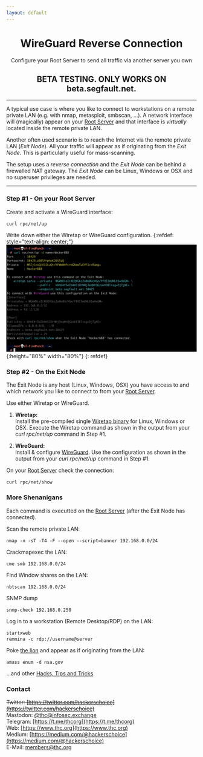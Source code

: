 ```yaml
---
layout: default
---
```


<div style="text-align:center"><h1>WireGuard Reverse Connection</h1>  
Configure your Root Server to send all traffic via another server you own</div>

<div style="text-align:center"><h2>BETA TESTING. ONLY WORKS ON beta.segfault.net.</h2></div>  

---
A typical use case is where you like to connect to workstations on a remote private LAN (e.g. with nmap, metasploit, smbscan, ...). A network interface will (magically) appear on your [Root Server](../) and that interface is *virtually* located inside the remote private LAN.

Another often used scenario is to reach the Internet via the remote private LAN (*Exit Node*). All your traffic will appear as if originating from the *Exit Node*. This is particularly useful for mass-scanning.

The setup uses a *reverse connection* and the *Exit Node* can be behind a firewalled NAT gateway. The *Exit Node* can be Linux, Windows or OSX and no superuser privileges are needed.

---
### Step #1 - On your Root Server

Create and activate a WireGuard interface:
```shell
curl rpc/net/up
```
Write down either the Wiretap or WireGuard configuration.
{:refdef: style="text-align: center;"}
![login screen](wg-up2.png){:height="80%" width="80%"}
{: refdef}

### Step #2 - On the Exit Node

The Exit Node is any host (Linux, Windows, OSX) you have access to and which network you like to connect to from your [Root Server](../).  

Use either Wiretap or WireGuard.

1. __Wiretap:__  
Install the pre-compiled single [Wiretap binary](https://github.com/sandialabs/wiretap/releases/tag/v0.1.0) for Linux, Windows or OSX. Execute the Wiretap command as shown in the output from your *curl rpc/net/up* command in Step #1.

1. __WireGuard:__  
Install & configure [WireGuard](https://www.wireguard.com/). Use the configuration as shown in the output from your *curl rpc/net/up* command in Step #1.


On your [Root Server](../) check the connection:
```shell
curl rpc/net/show
```

### More Shenanigans

Each command is executted on the [Root Server](../) (after the Exit Node has connected).

Scan the remote private LAN:
```
nmap -n -sT -T4 -F --open --script=banner 192.168.0.0/24
```

Crackmapexec the LAN:
```
cme smb 192.168.0.0/24
```

Find Window shares on the LAN:
```
nbtscan 192.168.0.0/24
```

SNMP dump
```
snmp-check 192.168.0.250
```

Log in to a workstation (Remote Desktop/RDP) on the LAN:
```
startxweb
remmina -c rdp://username@server
```

Poke [the lion](police-cars-police-chase.gif) and appear as if originating from the LAN:
```
amass enum -d nsa.gov
```


...and other [Hacks, Tips and Tricks](tricks.html).

### Contact

~~Twitter: [https://twitter.com/hackerschoice](https://twitter.com/hackerschoice)~~  
Mastodon: [@thc@infosec.exchange](https://infosec.exchange/@thc)  
Telegram: [https://t.me/thcorg](https://t.me/thcorg)  
Web: [https://www.thc.org](https://www.thc.org)  
Medium: [https://medium.com/@hackerschoice](https://medium.com/@hackerschoice)  
E-Mail: members@thc.org  

